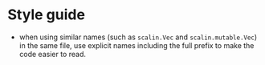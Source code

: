 Style guide
===========

- when using similar names (such as `scalin.Vec` and `scalin.mutable.Vec`) in the same file,
  use explicit names including the full prefix to make the code easier to read.
